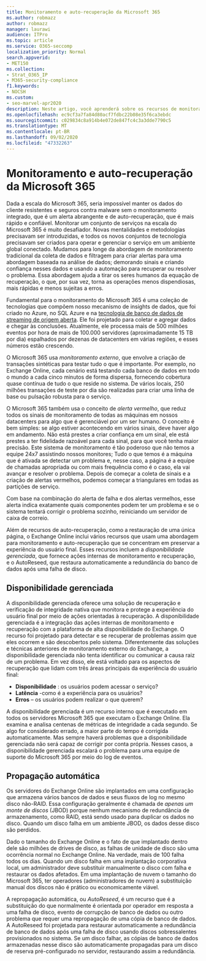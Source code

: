 ```yaml
---
title: Monitoramento e auto-recuperação da Microsoft 365
ms.author: robmazz
author: robmazz
manager: laurawi
audience: ITPro
ms.topic: article
ms.service: O365-seccomp
localization_priority: Normal
search.appverid:
- MET150
ms.collection:
- Strat_O365_IP
- M365-security-compliance
f1.keywords:
- NOCSH
ms.custom:
- seo-marvel-apr2020
description: Neste artigo, você aprenderá sobre os recursos de monitoramento e auto-recuperação do Microsoft 365.
ms.openlocfilehash: ec9cf3a7fa84d80acf7fdbc22b08e35f6ca3ebdc
ms.sourcegitcommit: c029834c8a914b4e072de847fc4c3a3dde7790c5
ms.translationtype: MT
ms.contentlocale: pt-BR
ms.lasthandoff: 09/02/2020
ms.locfileid: "47332263"
---
```

# <a name="microsoft-365-monitoring-and-self-healing"></a>Monitoramento e auto-recuperação da Microsoft 365

Dada a escala do Microsoft 365, seria impossível manter os dados do cliente resistentes e seguros contra malware sem o monitoramento integrado, que é um alerta abrangente e de auto-recuperação, que é mais rápido e confiável. Monitorar um conjunto de serviços na escala do Microsoft 365 é muito desafiador. Novas mentalidades e metodologias precisavam ser introduzidas, e todos os novos conjuntos de tecnologia precisavam ser criados para operar e gerenciar o serviço em um ambiente global conectado. Mudamos para longe da abordagem de monitoramento tradicional da coleta de dados e filtragem para criar alertas para uma abordagem baseada na análise de dados; demorando sinais e criando confiança nesses dados e usando a automação para recuperar ou resolver o problema. Essa abordagem ajuda a tirar os seres humanos da equação de recuperação, o que, por sua vez, torna as operações menos dispendiosas, mais rápidas e menos sujeitas a erros. 

Fundamental para o monitoramento do Microsoft 365 é uma coleção de tecnologias que compõem nosso mecanismo de insights de dados, que foi criado no Azure, no SQL Azure e na [tecnologia de banco de dados de streaming de origem aberta](https://cassandra.apache.org/). Ele foi projetado para coletar e agregar dados e chegar às conclusões. Atualmente, ele processa mais de 500 milhões eventos por hora de mais de 100.000 servidores (aproximadamente 15 TB por dia) espalhados por dezenas de datacenters em várias regiões, e esses números estão crescendo. 

O Microsoft 365 usa *monitoramento externo*, que envolve a criação de transações sintéticas para testar tudo o que é importante. Por exemplo, no Exchange Online, cada cenário está testando cada banco de dados em todo o mundo a cada cinco minutos de forma dispersa, fornecendo cobertura quase contínua de tudo o que reside no sistema. De vários locais, 250 milhões transações de teste por dia são realizadas para criar uma linha de base ou pulsação robusta para o serviço. 

O Microsoft 365 também usa o conceito de *alerta vermelho*, que reduz todos os sinais de monitoramento de todas as máquinas em nossos datacenters para algo que é gerenciável por um ser humano. O conceito é bem simples: se algo estiver acontecendo em vários sinais, deve haver algo em andamento. Não está prestes a criar confiança em um sinal, ele está prestes a ter fidelidade razoável para cada sinal, para que você tenha maior precisão. Este sistema de monitoramento é tão poderoso que não temos a equipe 24x7 assistindo nossos monitores; Tudo o que temos é a máquina que é ativada se detectar um problema e, nesse caso, a página é a equipe de chamadas apropriada ou com mais frequência como é o caso, ela vai avançar e resolver o problema. Depois de começar a coleta de sinais e a criação de alertas vermelhos, podemos começar a triangulares em todas as partições de serviço. 

Com base na combinação do alerta de falha e dos alertas vermelhos, esse alerta indica exatamente quais componentes podem ter um problema e se o sistema tentará corrigir o problema sozinho, reiniciando um servidor de caixa de correio. 

Além de recursos de auto-recuperação, como a restauração de uma única página, o Exchange Online inclui vários recursos que usam uma abordagem para monitoramento e auto-recuperação que se concentram em preservar a experiência do usuário final. Esses recursos incluem a *disponibilidade gerenciada*, que fornece ações internas de monitoramento e recuperação, e o AutoReseed, que restaura automaticamente a redundância do banco de dados após uma falha de disco. 

## <a name="managed-availability"></a>Disponibilidade gerenciada 

A disponibilidade gerenciada oferece uma solução de recuperação e verificação de integridade nativa que monitora e protege a experiência do usuário final por meio de ações orientadas à recuperação. A disponibilidade gerenciada é a integração das ações internas de monitoramento e recuperação com a plataforma de alta disponibilidade do Exchange. O recurso foi projetado para detectar e se recuperar de problemas assim que eles ocorrem e são descobertos pelo sistema. Diferentemente das soluções e técnicas anteriores de monitoramento externo do Exchange, a disponibilidade gerenciada não tenta identificar ou comunicar a causa raiz de um problema. Em vez disso, ele está voltado para os aspectos de recuperação que lidam com três áreas principais da experiência do usuário final:

- **Disponibilidade** : os usuários podem acessar o serviço? 
- **Latência** -como é a experiência para os usuários? 
- **Erros** – os usuários podem realizar o que querem? 

A disponibilidade gerenciada é um recurso interno que é executado em todos os servidores Microsoft 365 que executam o Exchange Online. Ela examina e analisa centenas de métricas de integridade a cada segundo. Se algo for considerado errado, a maior parte do tempo é corrigida automaticamente. Mas sempre haverá problemas que a disponibilidade gerenciada não será capaz de corrigir por conta própria. Nesses casos, a disponibilidade gerenciada escalará o problema para uma equipe de suporte do Microsoft 365 por meio do log de eventos.

## <a name="autoreseed"></a>Propagação automática

Os servidores do Exchange Online são implantados em uma configuração que armazena vários bancos de dados e seus fluxos de log no mesmo disco não-RAID. Essa configuração geralmente é chamada de *apenas um monte de discos* (JBOD) porque nenhum mecanismo de redundância de armazenamento, como RAID, está sendo usado para duplicar os dados no disco. Quando um disco falha em um ambiente JBOD, os dados desse disco são perdidos. 

Dado o tamanho do Exchange Online e o fato de que implantado dentro dele são milhões de drives de disco, as falhas de unidade de disco são uma ocorrência normal no Exchange Online. Na verdade, mais de 100 falha todos os dias. Quando um disco falha em uma implantação corporativa local, um administrador deve substituir manualmente o disco com falha e restaurar os dados afetados. Em uma implantação de nuvem o tamanho do Microsoft 365, ter operadores (administradores de nuvem) a substituição manual dos discos não é prático ou economicamente viável. 

A repropagação automática, ou *AutoReseed*, é um recurso que é a substituição do que normalmente é orientada por operador em resposta a uma falha de disco, evento de corrupção de banco de dados ou outro problema que requer uma repropagação de uma cópia de banco de dados. A AutoReseed foi projetada para restaurar automaticamente a redundância de banco de dados após uma falha de disco usando discos sobressalentes provisionados no sistema. Se um disco falhar, as cópias de banco de dados armazenadas nesse disco são automaticamente propagadas para um disco de reserva pré-configurado no servidor, restaurando assim a redundância. 